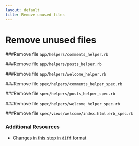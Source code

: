 ```yaml
---
layout: default
title: Remove unused files
---
```


<h1 id="main">Remove unused files</h1>

###Remove file `app/helpers/comments_helper.rb`

###Remove file `app/helpers/posts_helper.rb`

###Remove file `app/helpers/welcome_helper.rb`

###Remove file `spec/helpers/comments_helper_spec.rb`

###Remove file `spec/helpers/posts_helper_spec.rb`

###Remove file `spec/helpers/welcome_helper_spec.rb`

###Remove file `spec/views/welcome/index.html.erb_spec.rb`


### Additional Resources

* [Changes in this step in `diff` format](https://github.com/software-academy/rails_getting_started_bdd/commit/debe24a6d4bc1fedc80fcc12abf4982cf0a8fb36)

